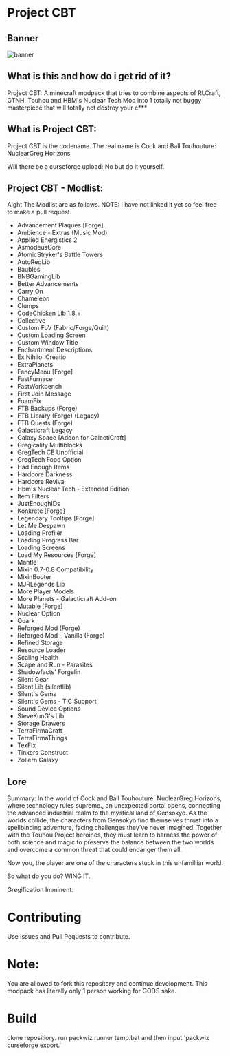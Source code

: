 # Project CBT

## Banner

![banner](https://github.com/Nrmot-GithubRepo/Project-CBT/assets/139649330/b81e24f2-218b-41d3-b4e7-3f9e90954b57)

## What is this and how do i get rid of it?

Project CBT: A minecraft modpack that tries to combine aspects of RLCraft, GTNH, Touhou and HBM's Nuclear Tech Mod into 1 totally not buggy masterpiece that will totally not destroy your c***

## What is Project CBT:

Project CBT is the codename. The real name is Cock and Ball Touhouture: NuclearGreg Horizons

Will there be a curseforge upload: No but do it yourself. 

## Project CBT - Modlist:

Aight The Modlist are as follows. NOTE: I have not linked it yet so feel free to make a pull request. 

- Advancement Plaques [Forge]
- Ambience - Extras (Music Mod)
- Applied Energistics 2
- AsmodeusCore
- AtomicStryker's Battle Towers
- AutoRegLib
- Baubles
- BNBGamingLib
- Better Advancements
- Carry On
- Chameleon
- Clumps
- CodeChicken Lib 1.8.+
- Collective
- Custom FoV (Fabric/Forge/Quilt)
- Custom Loading Screen
- Custom Window Title
- Enchantment Descriptions
- Ex Nihilo: Creatio
- ExtraPlanets
- FancyMenu [Forge]
- FastFurnace
- FastWorkbench
- First Join Message
- Foam​Fix
- FTB Backups (Forge)
- FTB Library (Forge) (Legacy)
- FTB Quests (Forge)
- Galacticraft Legacy
- Galaxy Space [Addon for GalactiCraft]
- Gregicality Multiblocks
- GregTech CE Unofficial
- GregTech Food Option
- Had Enough Items
- Hardcore Darkness
- Hardcore Revival
- Hbm's Nuclear Tech - Extended Edition
- Item Filters
- JustEnoughIDs
- Konkrete [Forge]
- Legendary Tooltips [Forge]
- Let Me Despawn
- Loading Profiler
- Loading Progress Bar
- Loading Screens
- Load My Resources [Forge]
- Mantle
- Mixin 0.7-0.8 Compatibility
- MixinBooter
- MJRLegends Lib
- More Player Models
- More Planets - Galacticraft Add-on
- Mutable [Forge]
- Nuclear Option
- Quark
- Reforged Mod (Forge)
- Reforged Mod - Vanilla (Forge)
- Refined Storage
- Resource Loader
- Scaling Health
- Scape and Run - Parasites
- Shadowfacts' Forgelin
- Silent Gear
- Silent Lib (silentlib)
- Silent's Gems
- Silent's Gems - TiC Support
- Sound Device Options
- SteveKunG's Lib
- Storage Drawers
- TerraFirmaCraft
- TerraFirmaThings
- TexFix
- Tinkers Construct
- Zollern Galaxy


## Lore

Summary: In the world of Cock and Ball Touhouture: NuclearGreg Horizons, where technology rules supreme., an unexpected portal opens, connecting the advanced industrial realm to the mystical land of Gensokyo. As the worlds collide, the characters from Gensokyo find themselves thrust into a spellbinding adventure, facing challenges they've never imagined. Together with the Touhou Project heroines, they must learn to harness the power of both science and magic to preserve the balance between the two worlds and overcome a common threat that could endanger them all.

Now you, the player are one of the characters stuck in this unfamilliar world.

So what do you do? WING IT. 

Gregification Imminent. 

# Contributing

Use Issues and Pull Pequests to contribute.

# Note:

You are allowed to fork this repository and continue development. This modpack has literally only 1 person working for GODS sake.

# Build

clone repositiory. run packwiz runner temp.bat and then input 'packwiz curseforge export.'


